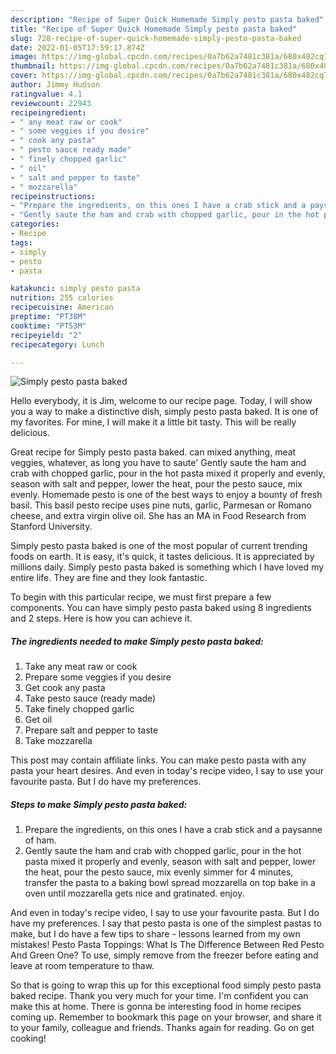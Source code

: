 ```yaml
---
description: "Recipe of Super Quick Homemade Simply pesto pasta baked"
title: "Recipe of Super Quick Homemade Simply pesto pasta baked"
slug: 728-recipe-of-super-quick-homemade-simply-pesto-pasta-baked
date: 2022-01-05T17:59:17.874Z
image: https://img-global.cpcdn.com/recipes/0a7b62a7481c381a/680x482cq70/simply-pesto-pasta-baked-recipe-main-photo.jpg
thumbnail: https://img-global.cpcdn.com/recipes/0a7b62a7481c381a/680x482cq70/simply-pesto-pasta-baked-recipe-main-photo.jpg
cover: https://img-global.cpcdn.com/recipes/0a7b62a7481c381a/680x482cq70/simply-pesto-pasta-baked-recipe-main-photo.jpg
author: Jimmy Hudson
ratingvalue: 4.1
reviewcount: 22943
recipeingredient:
- " any meat raw or cook"
- " some veggies if you desire"
- " cook any pasta"
- " pesto sauce ready made"
- " finely chopped garlic"
- " oil"
- " salt and pepper to taste"
- " mozzarella"
recipeinstructions:
- "Prepare the ingredients, on this ones I have a crab stick and a paysanne of ham."
- "Gently saute the ham and crab with chopped garlic, pour in the hot pasta mixed it properly and evenly, season with salt and pepper, lower the heat, pour the pesto sauce, mix evenly simmer for 4 minutes, transfer the pasta to a baking bowl spread mozzarella on top bake in a oven until mozzarella gets nice and gratinated. enjoy."
categories:
- Recipe
tags:
- simply
- pesto
- pasta

katakunci: simply pesto pasta 
nutrition: 255 calories
recipecuisine: American
preptime: "PT38M"
cooktime: "PT53M"
recipeyield: "2"
recipecategory: Lunch

---
```



![Simply pesto pasta baked](https://img-global.cpcdn.com/recipes/0a7b62a7481c381a/680x482cq70/simply-pesto-pasta-baked-recipe-main-photo.jpg)

Hello everybody, it is Jim, welcome to our recipe page. Today, I will show you a way to make a distinctive dish, simply pesto pasta baked. It is one of my favorites. For mine, I will make it a little bit tasty. This will be really delicious.

Great recipe for Simply pesto pasta baked. can mixed anything, meat veggies, whatever, as long you have to saute&#39; Gently saute the ham and crab with chopped garlic, pour in the hot pasta mixed it properly and evenly, season with salt and pepper, lower the heat, pour the pesto sauce, mix evenly. Homemade pesto is one of the best ways to enjoy a bounty of fresh basil. This basil pesto recipe uses pine nuts, garlic, Parmesan or Romano cheese, and extra virgin olive oil. She has an MA in Food Research from Stanford University.

Simply pesto pasta baked is one of the most popular of current trending foods on earth. It is easy, it's quick, it tastes delicious. It is appreciated by millions daily. Simply pesto pasta baked is something which I have loved my entire life. They are fine and they look fantastic.


To begin with this particular recipe, we must first prepare a few components. You can have simply pesto pasta baked using 8 ingredients and 2 steps. Here is how you can achieve it.

<!--inarticleads1-->

##### The ingredients needed to make Simply pesto pasta baked:

1. Take  any meat raw or cook
1. Prepare  some veggies if you desire
1. Get  cook any pasta
1. Take  pesto sauce (ready made)
1. Take  finely chopped garlic
1. Get  oil
1. Prepare  salt and pepper to taste
1. Take  mozzarella


This post may contain affiliate links. You can make pesto pasta with any pasta your heart desires. And even in today&#39;s recipe video, I say to use your favourite pasta. But I do have my preferences. 

<!--inarticleads2-->

##### Steps to make Simply pesto pasta baked:

1. Prepare the ingredients, on this ones I have a crab stick and a paysanne of ham.
1. Gently saute the ham and crab with chopped garlic, pour in the hot pasta mixed it properly and evenly, season with salt and pepper, lower the heat, pour the pesto sauce, mix evenly simmer for 4 minutes, transfer the pasta to a baking bowl spread mozzarella on top bake in a oven until mozzarella gets nice and gratinated. enjoy.


And even in today&#39;s recipe video, I say to use your favourite pasta. But I do have my preferences. I say that pesto pasta is one of the simplest pastas to make, but I do have a few tips to share - lessons learned from my own mistakes! Pesto Pasta Toppings: What Is The Difference Between Red Pesto And Green One? To use, simply remove from the freezer before eating and leave at room temperature to thaw. 

So that is going to wrap this up for this exceptional food simply pesto pasta baked recipe. Thank you very much for your time. I'm confident you can make this at home. There is gonna be interesting food in home recipes coming up. Remember to bookmark this page on your browser, and share it to your family, colleague and friends. Thanks again for reading. Go on get cooking!
